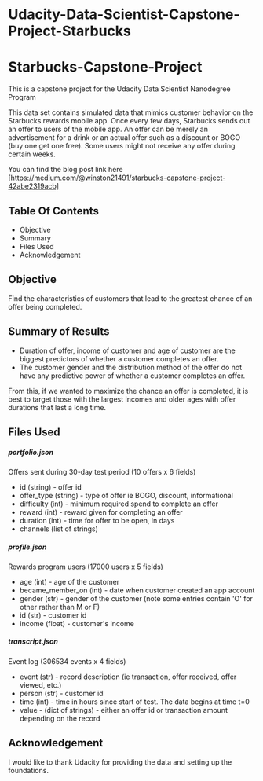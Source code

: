 # Udacity-Data-Scientist-Capstone-Project-Starbucks

# Starbucks-Capstone-Project
This is a capstone project for the Udacity Data Scientist Nanodegree Program

This data set contains simulated data that mimics customer behavior on the Starbucks rewards mobile app. Once every few days, Starbucks sends out an offer to users of the mobile app. An offer can be merely an advertisement for a drink or an actual offer such as a discount or BOGO (buy one get one free). Some users might not receive any offer during certain weeks.
   
You can find the blog post link here [https://medium.com/@winston21491/starbucks-capstone-project-42abe2319acb]
## Table Of Contents  
* Objective
* Summary
* Files Used 
* Acknowledgement


<a name="moti"></a>
## Objective
Find the characteristics of customers that lead to the greatest chance of an offer being completed.

<a name="summary"></a>
## Summary of Results
* Duration of offer, income of customer and age of customer are the biggest predictors of whether a customer completes an offer. 
* The customer gender and the distribution method of the offer do not have any predictive power of whether a customer completes an offer.

From this, if we wanted to maximize the chance an offer is completed, it is best to target those with the largest incomes and older ages with offer durations that last a long time.     

<a name="desc"></a>
## Files Used

##### portfolio.json
Offers sent during 30-day test period (10 offers x 6 fields)

* id (string) - offer id
* offer_type (string) - type of offer ie BOGO, discount, informational
* difficulty (int) - minimum required spend to complete an offer
* reward (int) - reward given for completing an offer
* duration (int) - time for offer to be open, in days
* channels (list of strings)


##### profile.json
Rewards program users (17000 users x 5 fields)

* age (int) - age of the customer
* became_member_on (int) - date when customer created an app account
* gender (str) - gender of the customer (note some entries contain 'O' for other rather than M or F)
* id (str) - customer id
* income (float) - customer's income 

##### transcript.json
Event log (306534 events x 4 fields)

* event (str) - record description (ie transaction, offer received, offer viewed, etc.)
* person (str) - customer id
* time (int) - time in hours since start of test. The data begins at time t=0
* value - (dict of strings) - either an offer id or transaction amount depending on the record



## Acknowledgement
I would like to thank Udacity for providing the data and setting up the foundations.
